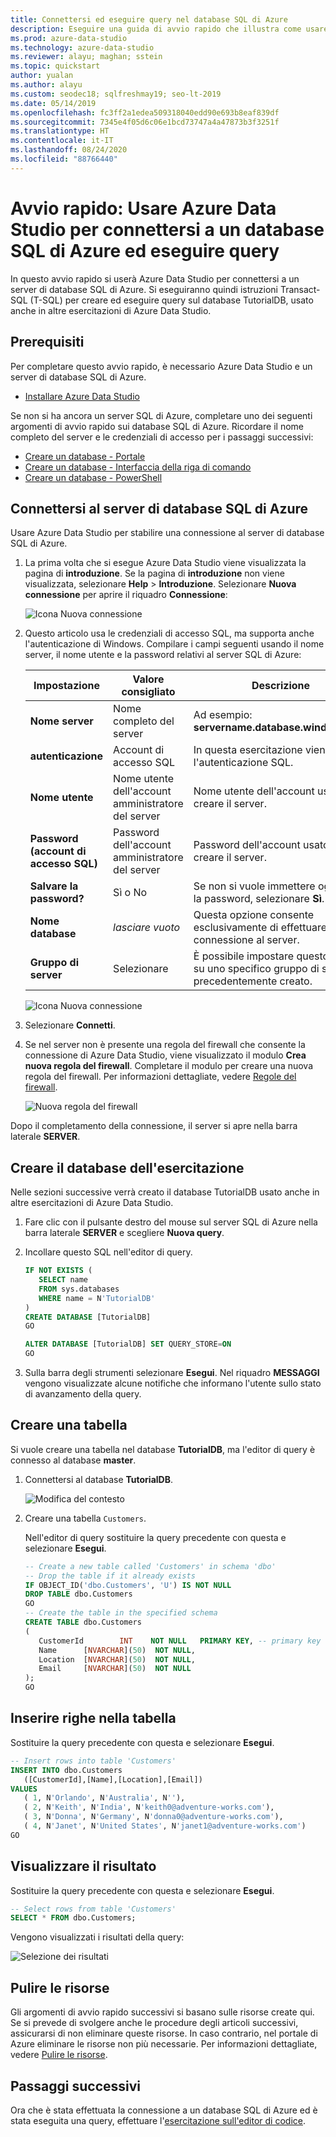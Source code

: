 ```yaml
---
title: Connettersi ed eseguire query nel database SQL di Azure
description: Eseguire una guida di avvio rapido che illustra come usare Azure Data Studio per connettersi a un server di database SQL di Azure e quindi creare ed eseguire query in un database.
ms.prod: azure-data-studio
ms.technology: azure-data-studio
ms.reviewer: alayu; maghan; sstein
ms.topic: quickstart
author: yualan
ms.author: alayu
ms.custom: seodec18; sqlfreshmay19; seo-lt-2019
ms.date: 05/14/2019
ms.openlocfilehash: fc3ff2a1edea509318040edd90e693b8eaf839df
ms.sourcegitcommit: 7345e4f05d6c06e1bcd73747a4a47873b3f3251f
ms.translationtype: HT
ms.contentlocale: it-IT
ms.lasthandoff: 08/24/2020
ms.locfileid: "88766440"
---
```

# <a name="quickstart-use-azure-data-studio-to-connect-and-query-azure-sql-database"></a>Avvio rapido: Usare Azure Data Studio per connettersi a un database SQL di Azure ed eseguire query

In questo avvio rapido si userà Azure Data Studio per connettersi a un server di database SQL di Azure. Si eseguiranno quindi istruzioni Transact-SQL (T-SQL) per creare ed eseguire query sul database TutorialDB, usato anche in altre esercitazioni di Azure Data Studio.

## <a name="prerequisites"></a>Prerequisiti

Per completare questo avvio rapido, è necessario Azure Data Studio e un server di database SQL di Azure.

- [Installare Azure Data Studio](./download-azure-data-studio.md?view=sql-server-ver15)

Se non si ha ancora un server SQL di Azure, completare uno dei seguenti argomenti di avvio rapido sui database SQL di Azure. Ricordare il nome completo del server e le credenziali di accesso per i passaggi successivi:

- [Creare un database - Portale](/azure/sql-database/sql-database-get-started-portal)
- [Creare un database - Interfaccia della riga di comando](/azure/sql-database/sql-database-get-started-cli)
- [Creare un database - PowerShell](/azure/sql-database/sql-database-get-started-powershell)


## <a name="connect-to-your-azure-sql-database-server"></a>Connettersi al server di database SQL di Azure

Usare Azure Data Studio per stabilire una connessione al server di database SQL di Azure.

1. La prima volta che si esegue Azure Data Studio viene visualizzata la pagina di **introduzione**. Se la pagina di **introduzione** non viene visualizzata, selezionare **Help** > **Introduzione**. Selezionare **Nuova connessione** per aprire il riquadro **Connessione**:
   
   ![Icona Nuova connessione](media/quickstart-sql-database/new-connection-icon.png)

2. Questo articolo usa le credenziali di accesso SQL, ma supporta anche l'autenticazione di Windows. Compilare i campi seguenti usando il nome server, il nome utente e la password relativi al server SQL di Azure:

   | Impostazione       | Valore consigliato | Descrizione |
   | ------------ | ------------------ | ------------------------------------------------- | 
   | **Nome server** | Nome completo del server | Ad esempio: **servername.database.windows.net**. |
   | **autenticazione** | Account di accesso SQL| In questa esercitazione viene usata l'autenticazione SQL. |
   | **Nome utente** | Nome utente dell'account amministratore del server | Nome utente dell'account usato per creare il server. |
   | **Password (account di accesso SQL)** | Password dell'account amministratore del server | Password dell'account usato per creare il server. |
   | **Salvare la password?** | Sì o No | Se non si vuole immettere ogni volta la password, selezionare **Sì**. |
   | **Nome database** | *lasciare vuoto* | Questa opzione consente esclusivamente di effettuare la connessione al server. |
   | **Gruppo di server** | Selezionare <Default> | È possibile impostare questo campo su uno specifico gruppo di server precedentemente creato. | 

   ![Icona Nuova connessione](media/quickstart-sql-database/new-connection-screen.png)  

3. Selezionare **Connetti**.

4. Se nel server non è presente una regola del firewall che consente la connessione di Azure Data Studio, viene visualizzato il modulo **Crea nuova regola del firewall**. Completare il modulo per creare una nuova regola del firewall. Per informazioni dettagliate, vedere [Regole del firewall](/azure/sql-database/sql-database-firewall-configure).

   ![Nuova regola del firewall](media/quickstart-sql-database/firewall.png)  

Dopo il completamento della connessione, il server si apre nella barra laterale **SERVER**.

## <a name="create-the-tutorial-database"></a>Creare il database dell'esercitazione

Nelle sezioni successive verrà creato il database TutorialDB usato anche in altre esercitazioni di Azure Data Studio.

1. Fare clic con il pulsante destro del mouse sul server SQL di Azure nella barra laterale **SERVER** e scegliere **Nuova query**.

1. Incollare questo SQL nell'editor di query.

   ```sql
   IF NOT EXISTS (
      SELECT name
      FROM sys.databases
      WHERE name = N'TutorialDB'
   )
   CREATE DATABASE [TutorialDB]
   GO

   ALTER DATABASE [TutorialDB] SET QUERY_STORE=ON
   GO
   ```

1. Sulla barra degli strumenti selezionare **Esegui**. Nel riquadro **MESSAGGI** vengono visualizzate alcune notifiche che informano l'utente sullo stato di avanzamento della query.

## <a name="create-a-table"></a>Creare una tabella

Si vuole creare una tabella nel database **TutorialDB**, ma l'editor di query è connesso al database **master**. 

1. Connettersi al database **TutorialDB**.

   ![Modifica del contesto](media/quickstart-sql-database/change-context2.png)



1. Creare una tabella `Customers`. 

   Nell'editor di query sostituire la query precedente con questa e selezionare **Esegui**.

   ```sql
   -- Create a new table called 'Customers' in schema 'dbo'
   -- Drop the table if it already exists
   IF OBJECT_ID('dbo.Customers', 'U') IS NOT NULL
   DROP TABLE dbo.Customers
   GO
   -- Create the table in the specified schema
   CREATE TABLE dbo.Customers
   (
      CustomerId        INT    NOT NULL   PRIMARY KEY, -- primary key column
      Name      [NVARCHAR](50)  NOT NULL,
      Location  [NVARCHAR](50)  NOT NULL,
      Email     [NVARCHAR](50)  NOT NULL
   );
   GO
   ```


## <a name="insert-rows-into-the-table"></a>Inserire righe nella tabella

Sostituire la query precedente con questa e selezionare **Esegui**.

   ```sql
   -- Insert rows into table 'Customers'
   INSERT INTO dbo.Customers
      ([CustomerId],[Name],[Location],[Email])
   VALUES
      ( 1, N'Orlando', N'Australia', N''),
      ( 2, N'Keith', N'India', N'keith0@adventure-works.com'),
      ( 3, N'Donna', N'Germany', N'donna0@adventure-works.com'),
      ( 4, N'Janet', N'United States', N'janet1@adventure-works.com')
   GO
   ```

## <a name="view-the-result"></a>Visualizzare il risultato

Sostituire la query precedente con questa e selezionare **Esegui**.

   ```sql
   -- Select rows from table 'Customers'
   SELECT * FROM dbo.Customers;
   ```

Vengono visualizzati i risultati della query:

   ![Selezione dei risultati](media/quickstart-sql-database/select-results2.png)


## <a name="clean-up-resources"></a>Pulire le risorse

Gli argomenti di avvio rapido successivi si basano sulle risorse create qui. Se si prevede di svolgere anche le procedure degli articoli successivi, assicurarsi di non eliminare queste risorse. In caso contrario, nel portale di Azure eliminare le risorse non più necessarie. Per informazioni dettagliate, vedere [Pulire le risorse](/azure/sql-database/sql-database-get-started-portal#clean-up-resources).

## <a name="next-steps"></a>Passaggi successivi

Ora che è stata effettuata la connessione a un database SQL di Azure ed è stata eseguita una query, effettuare l'[esercitazione sull'editor di codice](tutorial-sql-editor.md).